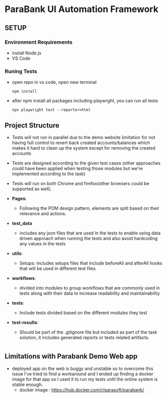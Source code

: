 # ParaBank UI Automation Framework

## SETUP
### Environment Requirements
- install Node.js
- VS Code

### Runing Tests
- open repo in vs code, open new terminal
    ```commandline
    npm install
    ```
- after npm install all packages including playwrght, you   can run all tests
    ```commandline
    npx playwright test --reporter=html
    ```


## Project Structure

- Tests will not run in parallel due to the demo website limitation for not having full control to revert back created accounts/balances which makes it hard to clean up the system except for removing the created accounts
- Tests are designed according to the given test cases (other approaches could have been applied when testing those modules but we're implemented according to the task)
- Tests will run on both Chrome and firefox(other browsers could be supported as well).

- **Pages**:
  * Following the POM design pattern, elements are split based on their relevance and actions.
- **test_data**
  * includes any json files that are used in the tests to enable using data driven approach when running the tests and also avoid hardcoding any values in the tests
- **utils**:
  * Setups: includes setups files that include beforeAll and afterAll hooks that will be used in different test files
- **workflows**:
  * divided into modules to group workflows that are commonly used in tests along with their data to increase readability and maintainability 
- **tests**:
  * Include tests divided based on the different modules they test
- **test-results**:
  * Should be part of the .gitignore file but included as part of the task solution, it includes generated reports or tests related artifacts.
#
## Limitations with Parabank Demo Web app
- deployed app on the web is buggy and unstable so to overcome this issue I've tried to find a workaround and I ended up finding a docker image for that app so I used it to run my tests until the online system is stable enough.
    * docker image : https://hub.docker.com/r/parasoft/parabank/
